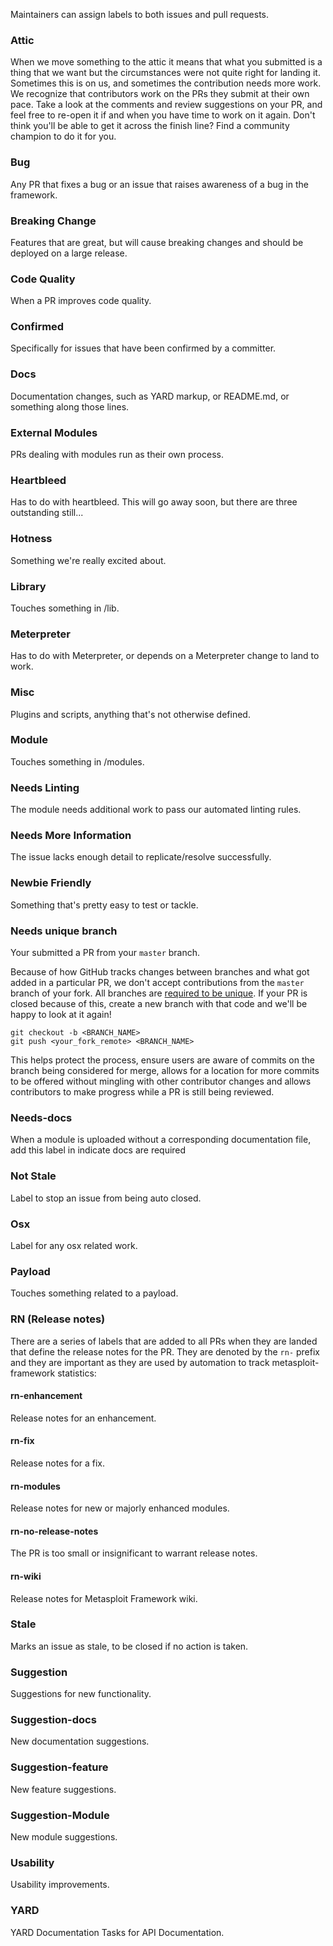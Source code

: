 Maintainers can assign labels to both issues and pull requests.

### Attic

When we move something to the attic it means that what you submitted is a thing that we want but the circumstances were not quite right for landing it. Sometimes this is on us, and sometimes the contribution needs more work. We recognize that contributors work on the PRs they submit at their own pace. Take a look at the comments and review suggestions on your PR, and feel free to re-open it if and when you have time to work on it again. Don't think you'll be able to get it across the finish line? Find a community champion to do it for you.

### Bug

Any PR that fixes a bug or an issue that raises awareness of a bug in the framework.

### Breaking Change

Features that are great, but will cause breaking changes and should be deployed on a large release.

### Code Quality

When a PR improves code quality.

### Confirmed

Specifically for issues that have been confirmed by a committer.

### Docs

Documentation changes, such as YARD markup, or README.md, or something along those lines.

### External Modules

PRs dealing with modules run as their own process.

### Heartbleed

Has to do with heartbleed. This will go away soon, but there are three outstanding still...

### Hotness

Something we're really excited about.

### Library

Touches something in /lib.

### Meterpreter

Has to do with Meterpreter, or depends on a Meterpreter change to land to work.

### Misc

Plugins and scripts, anything that's not otherwise defined.

### Module

Touches something in /modules.

### Needs Linting

The module needs additional work to pass our automated linting rules.

### Needs More Information

The issue lacks enough detail to replicate/resolve successfully.

### Newbie Friendly

Something that's pretty easy to test or tackle.

### Needs unique branch

Your submitted a PR from your `master` branch.

Because of how GitHub tracks changes between branches and what got added in a particular PR, we don't accept contributions from the `master` branch of your fork. All branches are [required to be unique](https://github.com/rapid7/metasploit-framework/blob/master/CONTRIBUTING.md#code-contributions). If your PR is closed because of this, create a new branch with that code and we'll be happy to look at it again!
```
git checkout -b <BRANCH_NAME>
git push <your_fork_remote> <BRANCH_NAME>
```
This helps protect the process, ensure users are aware of commits on the branch being considered for merge, allows for a location for more commits to be offered without mingling with other contributor changes and allows contributors to make progress while a PR is still being reviewed.

### Needs-docs

When a module is uploaded without a corresponding documentation file, add this label in indicate docs are required

### Not Stale

Label to stop an issue from being auto closed.

### Osx

Label for any osx related work.

### Payload

Touches something related to a payload.

### RN (Release notes)

There are a series of labels that are added to all PRs when they are landed that define the release notes for the PR.
They are denoted by the `rn-` prefix and they are important as they are used by automation to track metasploit-framework
statistics:

#### rn-enhancement

Release notes for an enhancement.

#### rn-fix

Release notes for a fix.

#### rn-modules

Release notes for new or majorly enhanced modules.

#### rn-no-release-notes

The PR is too small or insignificant to warrant release notes.

#### rn-wiki

Release notes for Metasploit Framework wiki.

### Stale

Marks an issue as stale, to be closed if no action is taken.

### Suggestion

Suggestions for new functionality.

### Suggestion-docs

New documentation suggestions.

### Suggestion-feature

New feature suggestions.

### Suggestion-Module

New module suggestions.

### Usability

Usability improvements.

### YARD

YARD Documentation Tasks for API Documentation.

